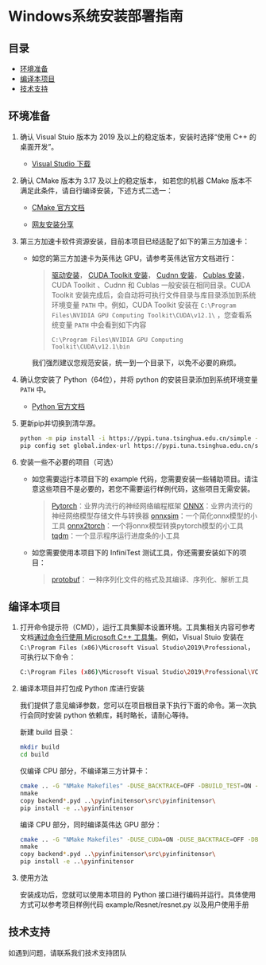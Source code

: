 # Windows系统安装部署指南

## 目录

- [环境准备](#环境准备)
- [编译本项目](#编译本项目)
- [技术支持](#技术支持)

## 环境准备

1. 确认 Visual Stuio 版本为 2019 及以上的稳定版本，安装时选择“使用 C++ 的桌面开发”。

   - [Visual Studio 下载](https://visualstudio.microsoft.com/zh-hans/downloads/)

2. 确认 CMake 版本为 3.17 及以上的稳定版本， 如若您的机器 CMake 版本不满足此条件，请自行编译安装，下述方式二选一：

   - [CMake 官方文档](https://cmake.org/install/)

   - [网友安装分享](https://zhuanlan.zhihu.com/p/656121868)

3. 第三方加速卡软件资源安装，目前本项目已经适配了如下的第三方加速卡：

   - 如您的第三方加速卡为英伟达 GPU，请参考英伟达官方文档进行：

     > [驱动安装](https://www.nvidia.cn/geforce/drivers/)，
     > [CUDA Toolkit 安装](https://developer.nvidia.com/cuda-toolkit)，
     > [Cudnn 安装](https://developer.nvidia.com/rdp/cudnn-download)，
     > [Cublas 安装](https://developer.nvidia.com/cublas)，
     > CUDA Toolkit 、Cudnn 和 Cublas 一般安装在相同目录。CUDA Toolkit 安装完成后，会自动将可执行文件目录与库目录添加到系统环境变量 `PATH` 中。例如，CUDA Toolkit 安装在 `C:\Program Files\NVIDIA GPU Computing Toolkit\CUDA\v12.1\` ，您查看系统变量 `PATH` 中会看到如下内容
     >
     > ```
     > C:\Program Files\NVIDIA GPU Computing Toolkit\CUDA\v12.1\bin
     > ```

     我们强烈建议您规范安装，统一到一个目录下，以免不必要的麻烦。


4. 确认您安装了 Python（64位），并将 python 的安装目录添加到系统环境变量 `PATH` 中。

   - [Python 官方文档](https://www.python.org/downloads/)


5. 更新pip并切换到清华源。

   ```bash
   python -m pip install -i https://pypi.tuna.tsinghua.edu.cn/simple --upgrade pip
   pip config set global.index-url https://pypi.tuna.tsinghua.edu.cn/simple
   ```

6. 安装一些不必要的项目（可选）

   - 如您需要运行本项目下的 example 代码，您需要安装一些辅助项目。请注意这些项目不是必要的，若您不需要运行样例代码，这些项目无需安装。

     > [Pytorch](https://pytorch.org/get-started/locally/)：业界内流行的神经网络编程框架
     > [ONNX](https://onnx.ai/get-started.html)：业界内流行的神经网络模型存储文件与转换器
     > [onnxsim](https://pypi.org/project/onnxsim/)：一个简化onnx模型的小工具
     > [onnx2torch](https://github.com/ENOT-AutoDL/onnx2torch)：一个将onnx模型转换pytorch模型的小工具
     > [tqdm](https://pypi.org/project/tqdm/)：一个显示程序运行进度条的小工具

   - 如您需要使用本项目下的 InfiniTest 测试工具，你还需要安装如下的项目：

     > [protobuf](https://github.com/protocolbuffers/protobuf)： 一种序列化文件的格式及其编译、序列化、解析工具

## 编译本项目


1. 打开命令提示符（CMD），运行工具集脚本设置环境。工具集相关内容可参考文档[通过命令行使用 Microsoft C++ 工具集](https://learn.microsoft.com/zh-cn/cpp/build/building-on-the-command-line?view=msvc-170)。例如，Visual Stuio 安装在 `C:\Program Files (x86)\Microsoft Visual Studio\2019\Professional`，可执行以下命令：

   ```bash
   C:\Program Files (x86)\Microsoft Visual Studio\2019\Professional\VC\Auxiliary\Build\vcvars64.bat
   ```

2. 编译本项目并打包成 Python 库进行安装

   我们提供了意见编译参数，您可以在项目根目录下执行下面的命令。第一次执行会同时安装 python 依赖库，耗时略长，请耐心等待。

   新建 build 目录：

   ```bash
   mkdir build
   cd build
   ```

   仅编译 CPU 部分，不编译第三方计算卡：

   ```bash
   cmake .. -G "NMake Makefiles" -DUSE_BACKTRACE=OFF -DBUILD_TEST=ON -DCMAKE_BUILD_TYPE=Release
   nmake
   copy backend*.pyd ..\pyinfinitensor\src\pyinfinitensor\
   pip install -e ..\pyinfinitensor
   ```

   编译 CPU 部分，同时编译英伟达 GPU 部分：

   ```bash
   cmake .. -G "NMake Makefiles" -DUSE_CUDA=ON -DUSE_BACKTRACE=OFF -DBUILD_TEST=ON -DCMAKE_BUILD_TYPE=Release
   nmake
   copy backend*.pyd ..\pyinfinitensor\src\pyinfinitensor\
   pip install -e ..\pyinfinitensor
   ```

3. 使用方法

   安装成功后，您就可以使用本项目的 Python 接口进行编码并运行。具体使用方式可以参考项目样例代码 example/Resnet/resnet.py 以及用户使用手册


## 技术支持

如遇到问题，请联系我们技术支持团队
